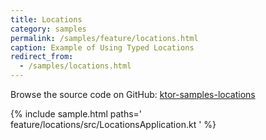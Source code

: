 ```yaml
---
title: Locations
category: samples
permalink: /samples/feature/locations.html
caption: Example of Using Typed Locations
redirect_from:
  - /samples/locations.html
---
```


Browse the source code on GitHub: [ktor-samples-locations](https://github.com/ktorio/ktor-samples/tree/master/generic/samples/locations)

{% include sample.html paths='
    feature/locations/src/LocationsApplication.kt
' %}
